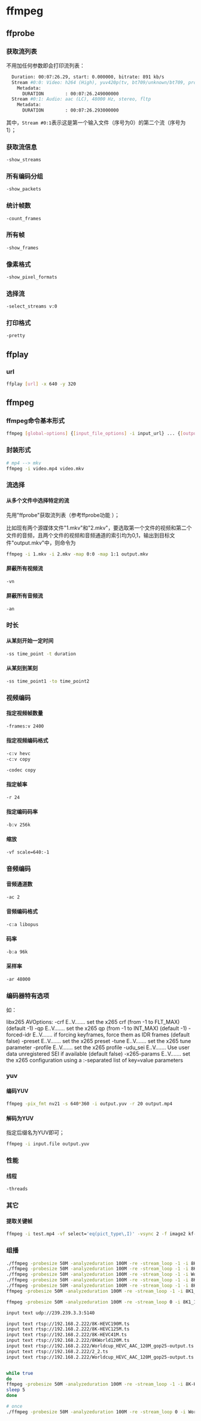 # ffmpeg

## ffprobe

### 获取流列表

不用加任何参数即会打印流列表：

```bash
  Duration: 00:07:26.29, start: 0.000000, bitrate: 891 kb/s
  Stream #0:0: Video: h264 (High), yuv420p(tv, bt709/unknown/bt709, progressive), 852x480 [SAR 640:639 DAR 16:9], 24 fps, 24 tbr, 1k tbn
    Metadata:
      DURATION        : 00:07:26.249000000
  Stream #0:1: Audio: aac (LC), 48000 Hz, stereo, fltp
    Metadata:
      DURATION        : 00:07:26.293000000
```

其中，`Stream #0:1`表示这是第一个输入文件（序号为0）的第二个流（序号为1）；

### 获取流信息

```bash
-show_streams
```

### 所有编码分组

```bash
-show_packets
```

### 统计帧数

```bash
-count_frames
```

### 所有帧

```bash
-show_frames
```

### 像素格式

```bash
-show_pixel_formats
```

### 选择流

```bash
-select_streams v:0
```

### 打印格式

```bash
-pretty
```

## ffplay

### url

```bash
ffplay [url] -x 640 -y 320
```

## ffmpeg

### ffmpeg命令基本形式

```bash
ffmpeg [global-options] {[input_file_options] -i input_url} ... {[output_file_options] output_url}
```

### 封装形式

```bash
# mp4 --> mkv
ffmpeg -i video.mp4 video.mkv
```

### 流选择

#### 从多个文件中选择特定的流

先用"ffprobe"获取流列表（参考ffprobe功能 ）；

比如现有两个源媒体文件"1.mkv"和"2.mkv"，要选取第一个文件的视频和第二个文件的音频，且两个文件的视频和音频通道的索引均为0,1，输出到目标文件"output.mkv"中，则命令为

```bash
ffmpeg -i 1.mkv -i 2.mkv -map 0:0 -map 1:1 output.mkv
```

#### 屏蔽所有视频流

```bash
-vn
```

#### 屏蔽所有音频流

```bash
-an
```

### 时长

#### 从某刻开始一定时间

```bash
-ss time_point -t duration
```

#### 从某刻到某刻

```bash
-ss time_point1 -to time_point2
```

### 视频编码

#### 指定视频帧数量

```bash
-frames:v 2400
```

#### 指定视频编码格式

```bash
-c:v hevc
-c:v copy

-codec copy
```

#### 指定帧率

```bash
-r 24
```

#### 指定编码码率

```bash
-b:v 256k
```

#### 缩放

```bash
-vf scale=640:-1
```

### 音频编码

#### 音频通道数

```bash
-ac 2
```

#### 音频编码格式

```bash
-c:a libopus
```

#### 码率

```bash
-b:a 96k
```

#### 采样率

```bash
-ar 48000
```

### 编码器特有选项

如：

libx265 AVOptions:
  -crf               <float>      E..V....... set the x265 crf (from -1 to FLT_MAX) (default -1)
  -qp                <int>        E..V....... set the x265 qp (from -1 to INT_MAX) (default -1)
  -forced-idr        <boolean>    E..V....... if forcing keyframes, force them as IDR frames (default false)
  -preset            <string>     E..V....... set the x265 preset
  -tune              <string>     E..V....... set the x265 tune parameter
  -profile           <string>     E..V....... set the x265 profile
  -udu_sei           <boolean>    E..V....... Use user data unregistered SEI if available (default false)
  -x265-params       <dictionary> E..V....... set the x265 configuration using a :-separated list of key=value parameters

### yuv

#### 编码YUV

```bash
ffmpeg -pix_fmt nv21 -s 640*360 -i output.yuv -r 20 output.mp4
```

#### 解码为YUV

指定后缀名为YUV即可；

```bash
ffmpeg -i input.file output.yuv
```

### 性能

#### 线程

```bash
-threads
```

### 其它

#### 提取关键帧

```bash
ffmpeg -i test.mp4 -vf select='eq(pict_type\,I)' -vsync 2 -f image2 kf-%02d.bmp
```

### 组播

```bash
./ffmpeg -probesize 50M -analyzeduration 100M -re -stream_loop -1 -i 8K-HEVC41M.ts -c:a copy -c:v copy -f rtp_mpegts rtp://239.239.3.3:5140
./ffmpeg -probesize 50M -analyzeduration 100M -re -stream_loop -1 -i 8K-HEVC125M.ts -c:a copy -c:v copy -f rtp_mpegts rtp://239.239.3.3:5140
./ffmpeg -probesize 50M -analyzeduration 100M -re -stream_loop -1 -i Worldcup_HEVC_AAC_120M_gop25-output.ts -c:a copy -c:v copy -f rtp_mpegts rtp://239.239.3.3:5140
./ffmpeg -probesize 50M -analyzeduration 100M -re -stream_loop -1 -i 8KWorld120M.ts -c:a copy -c:v copy -f rtp_mpegts rtp://239.239.3.3:5140
./ffmpeg -probesize 50M -analyzeduration 100M -re -stream_loop -1 -i 8K-HEVC190M.ts -c:a copy -c:v copy -f rtp_mpegts rtp://239.239.3.3:5140
ffmpeg -probesize 50M -analyzeduration 100M -re -stream_loop -1 -i 8K1_10s.ts -c:a copy -c:v copy -f rtp_mpegts rtp://239.239.3.3:5140

ffmpeg -probesize 50M -analyzeduration 100M -re -stream_loop 0 -i 8K1_10s.ts -c:a copy -c:v copy -f rtp_mpegts rtp://239.239.3.3:5140

input text udp://239.239.3.3:5140

input text rtsp://192.168.2.222/8K-HEVC190M.ts
input text rtsp://192.168.2.222/8K-HEVC125M.ts
input text rtsp://192.168.2.222/8K-HEVC41M.ts
input text rtsp://192.168.2.222/8KWorld120M.ts
input text rtsp://192.168.2.222/Worldcup_HEVC_AAC_120M_gop25-output.ts
input text rtsp://192.168.2.222/2_2.ts
input text rtsp://192.168.2.222/Worldcup_HEVC_AAC_120M_gop25-output.ts

```


```bash

while true
do 
ffmpeg -probesize 50M -analyzeduration 100M -re -stream_loop -1 -i 8K-HEVC125M.ts -c:a copy -c:v copy -f rtp_mpegts rtp://239.239.3.3:5140
sleep 5
done

# once
./ffmpeg -probesize 50M -analyzeduration 100M -re -stream_loop 0 -i Worldcup_HEVC_AAC_120M_gop25-output.ts -c:a copy -c:v copy -f rtp_mpegts rtp://239.239.3.3:5140

```